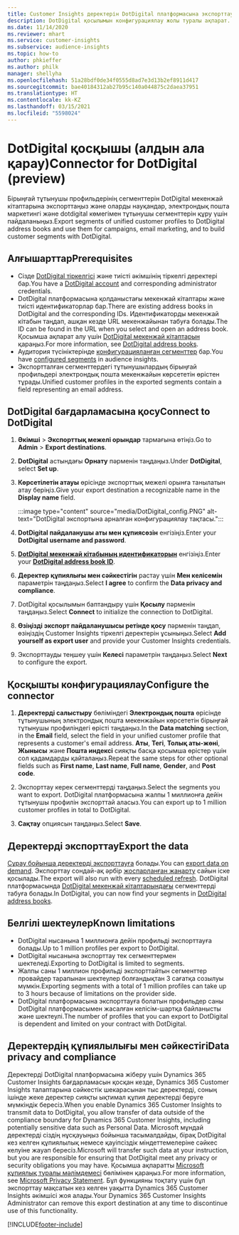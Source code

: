 ```yaml
---
title: Customer Insights деректерін DotDigital платформасына экспорттау
description: DotDigital қосылымын конфигурациялау жолы туралы ақпарат.
ms.date: 11/14/2020
ms.reviewer: mhart
ms.service: customer-insights
ms.subservice: audience-insights
ms.topic: how-to
author: phkieffer
ms.author: philk
manager: shellyha
ms.openlocfilehash: 51a28bdf0de34f0555d8ad7e3d13b2ef8911d417
ms.sourcegitcommit: bae40184312ab27b95c140a044875c2daea37951
ms.translationtype: HT
ms.contentlocale: kk-KZ
ms.lasthandoff: 03/15/2021
ms.locfileid: "5598024"
---
```

# <a name="connector-for-dotdigital-preview"></a><span data-ttu-id="a2c22-103">DotDigital қосқышы (алдын ала қарау)</span><span class="sxs-lookup"><span data-stu-id="a2c22-103">Connector for DotDigital (preview)</span></span>

<span data-ttu-id="a2c22-104">Бірыңғай тұтынушы профильдерінің сегменттерін DotDigital мекенжай кітаптарына экспорттаңыз және оларды науқандар, электрондық пошта маркетингі және dotdigital көмегімен тұтынушы сегменттерін құру үшін пайдаланыңыз.</span><span class="sxs-lookup"><span data-stu-id="a2c22-104">Export segments of unified customer profiles to DotDigital address books and use them for campaigns, email marketing, and to build customer segments with DotDigital.</span></span> 

## <a name="prerequisites"></a><span data-ttu-id="a2c22-105">Алғышарттар</span><span class="sxs-lookup"><span data-stu-id="a2c22-105">Prerequisites</span></span>

-   <span data-ttu-id="a2c22-106">Сізде [DotDigital тіркелгісі](https://dotdigital.com/) және тиісті әкімшінің тіркелгі деректері бар.</span><span class="sxs-lookup"><span data-stu-id="a2c22-106">You have a [DotDigital account](https://dotdigital.com/) and corresponding administrator credentials.</span></span>
-   <span data-ttu-id="a2c22-107">DotDigital платформасына қолданыстағы мекенжай кітаптары және тиісті идентификаторлар бар.</span><span class="sxs-lookup"><span data-stu-id="a2c22-107">There are existing address books in DotDigital and the corresponding IDs.</span></span> <span data-ttu-id="a2c22-108">Идентификаторды мекенжай кітабын таңдап, ашқан кезде URL мекенжайынан табуға болады.</span><span class="sxs-lookup"><span data-stu-id="a2c22-108">The ID can be found in the URL when you select and open an address book.</span></span> <span data-ttu-id="a2c22-109">Қосымша ақпарат алу үшін [DotDigital мекенжай кітаптарын](https://support.dotdigital.com/hc/articles/212211968-Creating-an-address-book) қараңыз.</span><span class="sxs-lookup"><span data-stu-id="a2c22-109">For more information, see [DotDigital address books](https://support.dotdigital.com/hc/articles/212211968-Creating-an-address-book).</span></span>
-   <span data-ttu-id="a2c22-110">Аудитория түсініктерінде [конфигурацияланған сегменттер](segments.md) бар.</span><span class="sxs-lookup"><span data-stu-id="a2c22-110">You have [configured segments](segments.md) in audience insights.</span></span>
-   <span data-ttu-id="a2c22-111">Экспортталған сегменттердегі тұтынушылардың бірыңғай профильдері электрондық пошта мекенжайын көрсететін өрістен тұрады.</span><span class="sxs-lookup"><span data-stu-id="a2c22-111">Unified customer profiles in the exported segments contain a field representing an email address.</span></span>

## <a name="connect-to-dotdigital"></a><span data-ttu-id="a2c22-112">DotDigital бағдарламасына қосу</span><span class="sxs-lookup"><span data-stu-id="a2c22-112">Connect to DotDigital</span></span>

1. <span data-ttu-id="a2c22-113">**Әкімші** > **Экспорттық межелі орындар** тармағына өтіңіз.</span><span class="sxs-lookup"><span data-stu-id="a2c22-113">Go to **Admin** > **Export destinations**.</span></span>

1. <span data-ttu-id="a2c22-114">**DotDigital** астындағы **Орнату** пәрменін таңдаңыз.</span><span class="sxs-lookup"><span data-stu-id="a2c22-114">Under **DotDigital**, select **Set up**.</span></span>

1. <span data-ttu-id="a2c22-115">**Көрсетілетін атауы** өрісінде экспорттық межелі орынға танылатын атау беріңіз.</span><span class="sxs-lookup"><span data-stu-id="a2c22-115">Give your export destination a recognizable name in the **Display name** field.</span></span>

   :::image type="content" source="media/DotDigital_config.PNG" alt-text="DotDigital экспортына арналған конфигурациялау тақтасы.":::

1. <span data-ttu-id="a2c22-117">**DotDigital пайдаланушы аты мен құпиясөзін** енгізіңіз.</span><span class="sxs-lookup"><span data-stu-id="a2c22-117">Enter your **DotDigital username and password**.</span></span>

1. <span data-ttu-id="a2c22-118">**[DotDigital мекенжай кітабының идентификаторын](https://support.dotdigital.com/hc/articles/212211968-Creating-an-address-book)** енгізіңіз.</span><span class="sxs-lookup"><span data-stu-id="a2c22-118">Enter your **[DotDigital address book ID](https://support.dotdigital.com/hc/articles/212211968-Creating-an-address-book)**.</span></span>

1. <span data-ttu-id="a2c22-119">**Деректер құпиялығы мен сәйкестігін** растау үшін **Мен келісемін** параметрін таңдаңыз.</span><span class="sxs-lookup"><span data-stu-id="a2c22-119">Select **I agree** to confirm the **Data privacy and compliance**.</span></span>

1. <span data-ttu-id="a2c22-120">DotDigital қосылымын баптандыру үшін **Қосылу** пәрменін таңдаңыз.</span><span class="sxs-lookup"><span data-stu-id="a2c22-120">Select **Connect** to initialize the connection to DotDigital.</span></span>

1. <span data-ttu-id="a2c22-121">**Өзіңізді экспорт пайдаланушысы ретінде қосу** пәрменін таңдап, өзіңіздің Customer Insights тіркелгі деректерін ұсыныңыз.</span><span class="sxs-lookup"><span data-stu-id="a2c22-121">Select **Add yourself as export user** and provide your Customer Insights credentials.</span></span>

1. <span data-ttu-id="a2c22-122">Экспорттауды теңшеу үшін **Келесі** параметрін таңдаңыз.</span><span class="sxs-lookup"><span data-stu-id="a2c22-122">Select **Next** to configure the export.</span></span>

## <a name="configure-the-connector"></a><span data-ttu-id="a2c22-123">Қосқышты конфигурациялау</span><span class="sxs-lookup"><span data-stu-id="a2c22-123">Configure the connector</span></span>

1. <span data-ttu-id="a2c22-124">**Деректерді салыстыру** бөліміндегі **Электрондық пошта** өрісінде тұтынушының электрондық пошта мекенжайын көрсететін бірыңғай тұтынушы профиліндегі өрісті таңдаңыз.</span><span class="sxs-lookup"><span data-stu-id="a2c22-124">In the **Data matching** section, in the **Email** field, select the field in your unified customer profile that represents a customer's email address.</span></span> <span data-ttu-id="a2c22-125">**Аты**, **Тегі**, **Толық аты-жөні**, **Жынысы** және **Пошта индексі** сияқты басқа қосымша өрістер үшін сол қадамдарды қайталаңыз.</span><span class="sxs-lookup"><span data-stu-id="a2c22-125">Repeat the same steps for other optional fields such as **First name**, **Last name**, **Full name**, **Gender**, and **Post code**.</span></span>

1. <span data-ttu-id="a2c22-126">Экспорттау керек сегменттерді таңдаңыз.</span><span class="sxs-lookup"><span data-stu-id="a2c22-126">Select the segments you want to export.</span></span> <span data-ttu-id="a2c22-127">DotDigital платформасына жалпы 1 миллионға дейін тұтынушы профилін экспорттай аласыз.</span><span class="sxs-lookup"><span data-stu-id="a2c22-127">You can export up to 1 million customer profiles in total to DotDigital.</span></span>

1. <span data-ttu-id="a2c22-128">**Сақтау** опциясын таңдаңыз.</span><span class="sxs-lookup"><span data-stu-id="a2c22-128">Select **Save**.</span></span>

## <a name="export-the-data"></a><span data-ttu-id="a2c22-129">Деректерді экспорттау</span><span class="sxs-lookup"><span data-stu-id="a2c22-129">Export the data</span></span>

<span data-ttu-id="a2c22-130">[Сұрау бойынша деректерді экспорттауға](export-destinations.md) болады.</span><span class="sxs-lookup"><span data-stu-id="a2c22-130">You can [export data on demand](export-destinations.md).</span></span> <span data-ttu-id="a2c22-131">Экспорттау сондай-ақ әрбір [жоспарланған жаңарту](system.md#schedule-tab) сайын іске қосылады.</span><span class="sxs-lookup"><span data-stu-id="a2c22-131">The export will also run with every [scheduled refresh](system.md#schedule-tab).</span></span> <span data-ttu-id="a2c22-132">DotDigital платформасында [DotDigital мекенжай кітаптарындағы](https://support.dotdigital.com/hc/articles/212211968-Creating-an-address-book) сегменттерді табуға болады.</span><span class="sxs-lookup"><span data-stu-id="a2c22-132">In DotDigital, you can now find your segments in [DotDigital address books](https://support.dotdigital.com/hc/articles/212211968-Creating-an-address-book).</span></span>

## <a name="known-limitations"></a><span data-ttu-id="a2c22-133">Белгілі шектеулер</span><span class="sxs-lookup"><span data-stu-id="a2c22-133">Known limitations</span></span>

- <span data-ttu-id="a2c22-134">DotDigital нысанына 1 миллионға дейін профильді экспорттауға болады.</span><span class="sxs-lookup"><span data-stu-id="a2c22-134">Up to 1 million profiles per export to DotDigital.</span></span>
- <span data-ttu-id="a2c22-135">DotDigital нысанына экспорттау тек сегменттермен шектеледі.</span><span class="sxs-lookup"><span data-stu-id="a2c22-135">Exporting to DotDigital is limited to segments.</span></span>
- <span data-ttu-id="a2c22-136">Жалпы саны 1 миллион профильді экспорттайтын сегменттер провайдер тарапынан шектеулер болғандықтан 3 сағатқа созылуы мүмкін.</span><span class="sxs-lookup"><span data-stu-id="a2c22-136">Exporting segments with a total of 1 million profiles can take up to 3 hours because of limitations on the provider side.</span></span> 
- <span data-ttu-id="a2c22-137">DotDigital платформасына экспорттауға болатын профильдер саны DotDigital платформасымен жасалған келісім-шартқа байланысты және шектеулі.</span><span class="sxs-lookup"><span data-stu-id="a2c22-137">The number of profiles that you can export to DotDigital is dependent and limited on your contract with DotDigital.</span></span>

## <a name="data-privacy-and-compliance"></a><span data-ttu-id="a2c22-138">Деректердің құпиялылығы мен сәйкестігі</span><span class="sxs-lookup"><span data-stu-id="a2c22-138">Data privacy and compliance</span></span>

<span data-ttu-id="a2c22-139">Деректерді DotDigital платформасына жіберу үшін Dynamics 365 Customer Insights бағдарламасын қосқан кезде, Dynamics 365 Customer Insights талаптарына сәйкестік шекарасынан тыс деректерді, соның ішінде жеке деректер сияқты ықтимал құпия деректерді беруге мүмкіндік бересіз.</span><span class="sxs-lookup"><span data-stu-id="a2c22-139">When you enable Dynamics 365 Customer Insights to transmit data to DotDigital, you allow transfer of data outside of the compliance boundary for Dynamics 365 Customer Insights, including potentially sensitive data such as Personal Data.</span></span> <span data-ttu-id="a2c22-140">Microsoft мұндай деректерді сіздің нұсқауыңыз бойынша тасымалдайды, бірақ DotDigital кез келген құпиялылық немесе қауіпсіздік міндеттемелеріне сәйкес келуіне жауап бересіз.</span><span class="sxs-lookup"><span data-stu-id="a2c22-140">Microsoft will transfer such data at your instruction, but you are responsible for ensuring that DotDigital meet any privacy or security obligations you may have.</span></span> <span data-ttu-id="a2c22-141">Қосымша ақпаратты [Microsoft құпиялық туралы мәлімдемесі](https://go.microsoft.com/fwlink/?linkid=396732) бөлімінен қараңыз.</span><span class="sxs-lookup"><span data-stu-id="a2c22-141">For more information, see [Microsoft Privacy Statement](https://go.microsoft.com/fwlink/?linkid=396732).</span></span>
<span data-ttu-id="a2c22-142">Бұл функцияны тоқтату үшін бұл экспорттау мақсатын кез келген уақытта Dynamics 365 Customer Insights әкімшісі жоя алады.</span><span class="sxs-lookup"><span data-stu-id="a2c22-142">Your Dynamics 365 Customer Insights Administrator can remove this export destination at any time to discontinue use of this functionality.</span></span>


[!INCLUDE[footer-include](../includes/footer-banner.md)]